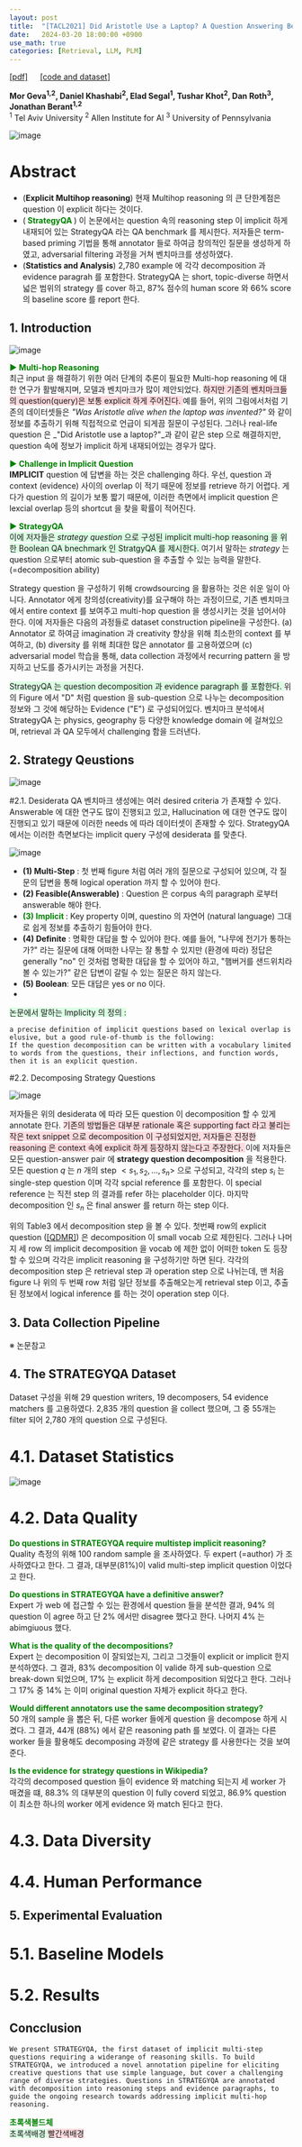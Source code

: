 ```yaml
---
layout: post
title:  "[TACL2021] Did Aristotle Use a Laptop? A Question Answering Benchmark with Implicit Reasoning Strategies"
date:   2024-03-20 18:00:00 +0900
use_math: true
categories: [Retrieval, LLM, PLM]
---
```


[[pdf]](https://aclanthology.org/2021.tacl-1.21.pdf)  &emsp;
[[code and dataset]](https://allenai.org/data/strategyqa)

**Mor Geva<sup>1,2</sup>, Daniel Khashabi<sup>2</sup>, Elad Segal<sup>1</sup>, Tushar Khot<sup>2</sup>, Dan Roth<sup>3</sup>, Jonathan Berant<sup>1,2</sup>**
<br><sup>1</sup> Tel Aviv University <sup>2</sup> Allen Institute for AI <sup>3</sup> University of Pennsylvania &emsp;

![image](https://github.com/yong1-kim/yong1-kim.github.io/assets/42200027/cb198cb6-b314-412b-9770-4585a63fb1fb)

# Abstract
- (**Explicit Multihop reasoning**) 현재 Multihop reasoning 의 큰 단한계점은 question 이 explicit 하다는 것이다.
- (<span style='color:green;font-weight:bold'> StrategyQA </span>) 이 논문에서는 question 속의 reasoning step 이 implicit 하게 내재되어 있는 StrategyQA 라는 QA benchmark 를 제시한다. 저자들은 term-based priming 기법을 통해 annotator 들로 하여금 창의적인 질문을 생성하게 하였고, adversarial filtering 과정을 거쳐 벤치마크를 생성하였다. 
- (**Statistics and Analysis**) 2,780 example 에 각각 decomposition 과 evidence paragrah 를 포함한다. StrategyQA 는 short, topic-diverse 하면서 넓은 범위의 strategy 를 cover 하고, 87% 점수의 human score 와 66% score 의 baseline score 를 report 한다.

## 1. Introduction

![image](https://github.com/yong1-kim/yong1-kim.github.io/assets/42200027/67d0c7ef-12ed-4d58-9206-ec9da2be94bb)

<span style='color:green;font-weight:bold'> ▶ Multi-hop Reasoning </span>
<br>
최근 input 을 해결하기 위한 여러 단계의 추론이 필요한 Multi-hop reasoning 에 대한 연구가 활발해지며, 모델과 벤치마크가 많이 제안되었다.
<span style='background-color: #ffdce0'> 하지만 기존의 벤치마크들의 question(query)은 보통 explicit 하게 주어진다.  </span>
예를 들어, 위의 그림에서처럼 기존의 데이터셋들은 _"Was Aristotle alive when the laptop was invented?"_ 와 같이 정보를 추출하기 위해 직접적으로 언급이 되게끔 질문이 구성된다.
그러나 real-life question 은 _"Did Aristotle use a laptop?"_과 같이 같은 step 으로 해결하지만, question 속에 정보가 implicit 하게 내재되어있는 경우가 많다.

<span style='color:green;font-weight:bold'> ▶ Challenge in Implicit Question </span>
<br>
**IMPLICIT** question 에 답변을 하는 것은 challenging 하다.
우선, question 과 context (evidence) 사이의 overlap 이 적기 때문에 정보를 retrieve 하기 어렵다.
게다가 question 의 길이가 보통 짧기 때문에, 이러한 측면에서 implicit question 은 lexcial overlap 등의 shortcut 을 찾을 확률이 적어진다.

<span style='color:green;font-weight:bold'> ▶ StrategyQA </span>
<br>
<span style='background-color: #dcffe4'> 
이에 저자들은 *strategy question* 으로 구성된 implicit multi-hop reasoning 을 위한 Boolean QA bnechmark 인 StratgyQA 를 제시한다.
 </span>
여기서 말하는 *strategy* 는 question 으로부터 atomic sub-question 을 추출할 수 있는 능력을 말한다. (=decomposition ability)

Strategy question 을 구성하기 위해 crowdsourcing 을 활용하는 것은 쉬운 일이 아니다.
Annotator 에게 창의성(creativity)를 요구해야 하는 과정이므로, 기존 벤치마크에서 entire context 를 보여주고 multi-hop question 을 생성시키는 것을 넘어서야 한다.
이에 저자들은 다음의 과정들로 dataset construction pipeline을 구성한다.
(a) Annotator 로 하여금 imagination 과 creativity 향상을 위해 최소한의 context 를 부여하고, (b) diversity 를 위해 최대한 많은 annotator 를 고용하였으며 (c) adversarial model 학습을 통해, data collection 과정에서 recurring pattern 을 방지하고 난도를 증가시키는 과정을 거친다.

<span style='background-color: #dcffe4'> StrategyQA 는 question decomposition 과 evidence paragraph 를 포함한다. </span>
위의 Figure 에서 "D" 처럼 question 을 sub-question 으로 나누는 decomposition 정보와 그 것에 해당하는 Evidence ("E") 로 구성되어있다.
벤치마크 분석에서 StrategyQA 는 physics, geography 등 다양한 knowledge domain 에 걸쳐있으며, retrieval 과 QA 모두에서 challenging 함을 드러낸다.

## 2. Strategy Qeustions

![image](https://github.com/yong1-kim/yong1-kim.github.io/assets/42200027/332fe333-dd97-4034-8b82-fa38c76387e5)

#2.1. Desiderata
QA 벤치마크 생성에는 여러 desired criteria 가 존재할 수 있다. Answerable 에 대한 연구도 많이 진행되고 있고, Hallucination 에 대한 연구도 많이 진행되고 있기 때문에 이러한 needs 에 따라 데이터셋이 존재할 수 있다. StrategyQA 에서는 이러한 측면보다는 implicit query 구성에 desiderata 를 맞춘다.

![image](https://github.com/yong1-kim/yong1-kim.github.io/assets/42200027/eddf9cc6-db70-49b3-90fe-131a425f5acc)

- **(1) Multi-Step** : 첫 번째 figure 처럼 여러 개의 질문으로 구성되어 있으며, 각 질문의 답변을 통해 logical operation 까지 할 수 있어야 한다.
- **(2) Feasible(Answerable)** : Question 은 corpus 속의 paragraph 로부터 answerable 해야 한다. 
- <span style='color:green;font-weight:bold'> (3) Implicit </span> : Key property 이며, questino 의 자연어 (natural language) 그대로 쉽게 정보를 추출하기 힘들어야 한다.
- **(4) Definite** : 명확한 대답을 할 수 있어야 한다. 예를 들어, "나무에 전기가 통하는가?" 라는 질문에 대해 어떠한 나무는 잘 통할 수 있지만 (환경에 따라) 정답은 generally "no" 인 것처럼 명확한 대답을 할 수 있어야 하고, "햄버거를 샌드위치라 볼 수 있는가?" 같은 답변이 갈릴 수 있는 질문은 하지 않는다.
- **(5) Boolean**: 모든 대답은 yes or no 이다.
- 
<span style='background-color: #dcffe4'> 논문에서 말하는 Implicity 의 정의 : </span>
```
a precise definition of implicit questions based on lexical overlap is elusive, but a good rule-of-thumb is the following:
If the question decomposition can be written with a vocabulary limited to words from the questions, their inflections, and function words, then it is an explicit question.
```

#2.2. Decomposing Strategy Questions

![image](https://github.com/yong1-kim/yong1-kim.github.io/assets/42200027/12ea1eff-b297-47d1-87a0-52a645c2d235)

저자들은 위의 desiderata 에 따라 모든 question 이 decomposition 할 수 있게 annotate 한다.
<span style='background-color: #ffdce0'> 기존의 방법들은 대부분 rationale 혹은 supporting fact 라고 불리는 작은 text snippet 으로 decomposition 이 구성되었지만, 저자들은 진정한 reasoning 은 context 속에 explicit 하게 등장하지 않는다고 주장한다.
 </span>
 이에 저자들은 모든 question-answer pair 에 **strategy question decomposition** 을 적용한다.
모든 question $q$ 는 $n$ 개의 step $<s_1, s_2, ..., s_n>$ 으로 구성되고, 각각의 step $s_i$ 는 single-step question 이며 각각 spcial reference 를 포함한다.
이 special reference 는 직전 step 의 결과를 refer 하는 placeholder 이다.
마지막 decomposition 인 $s_n$ 은 final answer 를 return 하는 step 이다.

위의 Table3 에서 decomposition step 을 볼 수 있다.
첫번째 row의 explicit question ([[QDMR]](https://aclanthology.org/2020.tacl-1.13.pdf)) 은 decomposition 이 small vocab 으로 제한된다.
그러나 나머지 세 row 의 implicit decomposition 을 vocab 에 제한 없이 어떠한 token 도 등장할 수 있으며 각각은 implicit reasoning 을 구성하기만 하면 된다.
각각의 decomposition step 은 retrieval step 과 operation step 으로 나뉘는데, 맨 처음 figure 나 위의 두 번째 row 처럼 일단 정보를 추출해오는게 retrieval step 이고, 추출된 정보에서 logical inference 를 하는 것이 operation step 이다.


## 3. Data Collection Pipeline
※ 논문참고

## 4. The STRATEGYQA Dataset
Dataset 구성을 위해 29 question writers, 19 decomposers, 54 evidence matchers 를 고용하였다.
2,835 개의 question 을 collect 했으며, 그 중 55개는 filter 되어 2,780 개의 question 으로 구성된다.

# 4.1. Dataset Statistics
![image](https://github.com/yong1-kim/yong1-kim.github.io/assets/42200027/5915fac9-518d-4cce-b2de-30f56a4adb83)

# 4.2. Data Quality
<span style='color:green;font-weight:bold'> Do questions in STRATEGYQA require multistep implicit reasoning? </span>
<br>
Quality 측정의 위해 100 random sample 을 조사하였다.
두 expert (=author) 가 조사하였다고 한다. 그 결과, 대부분(81%)이 valid multi-step implicit question 이었다고 한다.

<span style='color:green;font-weight:bold'> Do questions in STRATEGYQA have a definitive answer? </span>
<br>
Expert 가 web 에 접근할 수 있는 환경에서 question 들을 분석한 결과, 94% 의 question 이 agree 하고 단 2% 에서만 disagree 했다고 한다. 나머지 4% 는 abimgiuous 했다.

<span style='color:green;font-weight:bold'> What is the quality of the decompositions? </span>
<br>
Expert 는 decomposition 이 잘되었는지, 그리고 그것들이 explicit or implicit 한지 분석하였다.
그 결과, 83% decomposition 이 valide 하게 sub-question 으로 break-down 되었으며, 17% 는 explicit 하게 decomposition 되었다고 한다.
그러나 그 17% 중 14% 는 이미 original question 자체가 explicit 하다고 한다.


<span style='color:green;font-weight:bold'> Would different annotators use the same decomposition strategy? </span>
<br>
50 개의 sample 을 뽑은 뒤, 다른 worker 들에게 question 을 decompose 하게 시켰다. 그 결과, 44개 (88%) 에서 같은 reasoning path 를 보였다. 이 결과는 다른 worker 들을 활용해도 decomposing 과정에 같은 strategy 를 사용한다는 것을 보여준다.

<span style='color:green;font-weight:bold'> Is the evidence for strategy questions in Wikipedia? </span>
<br>
각각의 decomposed question 들이 evidence 와 matching 되는지 세 worker 가 매겼을 떄, 88.3% 의 대부분의 question 이 fully coverd 되었고, 86.9% question 이 최소한 하나의 worker 에게 evidence 와 match 된다고 한다.

# 4.3. Data Diversity
# 4.4. Human Performance


## 5. Experimental Evaluation
# 5.1. Baseline Models
# 5.2. Results


## Concclusion
```
We present STRATEGYQA, the first dataset of implicit multi-step questions requiring a widerange of reasoning skills. To build STRATEGYQA, we introduced a novel annotation pipeline for eliciting creative questions that use simple language, but cover a challenging range of diverse strategies. Questions in STRATEGYQA are annotated with decomposition into reasoning steps and evidence paragraphs, to guide the ongoing research towards addressing implicit multi-hop reasoning.
```

<span style='color:green;font-weight:bold'> 초록색볼드체 </span>
<br>
<span style='background-color: #dcffe4'> 초록색배경 </span>
<span style='background-color: #ffdce0'> 빨간색배경 </span>
